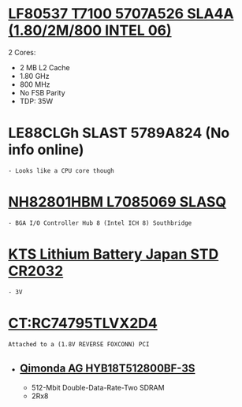 # [LF80537 T7100 5707A526 SLA4A (1.80/2M/800 INTEL 06)](https://www.intel.com/content/www/us/en/products/sku/29759/intel-core2-duo-processor-t7100-2m-cache-1-80-ghz-800-mhz-fsb/specifications.html)
2 Cores:
- 2 MB L2 Cache
- 1.80 GHz
- 800 MHz
- No FSB Parity
- TDP: 35W

# LE88CLGh SLAST 5789A824 (No info online)
    - Looks like a CPU core though

# [NH82801HBM L7085069 SLASQ](https://www.intel.com/content/dam/doc/design-guide/io-controller-hub-8-family-guidelines.pdf)
    - BGA I/O Controller Hub 8 (Intel ICH 8) Southbridge

# [KTS Lithium Battery Japan STD CR2032](https://24hourbatteries.com/kts-lithium-battery-cr2032/)
    - 3V

# [CT:RC74795TLVX2D4](https://www.compuram.biz/memory/hp-hpe/notebook/hp-compaq/series/6510b/1gb-em994aa-406727-001-x23d2.htm)
    Attached to a (1.8V REVERSE FOXCONN) PCI
- ## [Qimonda AG HYB18T512800BF-3S](https://www.alldatasheet.com/datasheet-pdf/pdf/207090/QIMONDA/HYB18T512800BF-3S.html)
    - 512-Mbit Double-Data-Rate-Two SDRAM
    - 2Rx8

